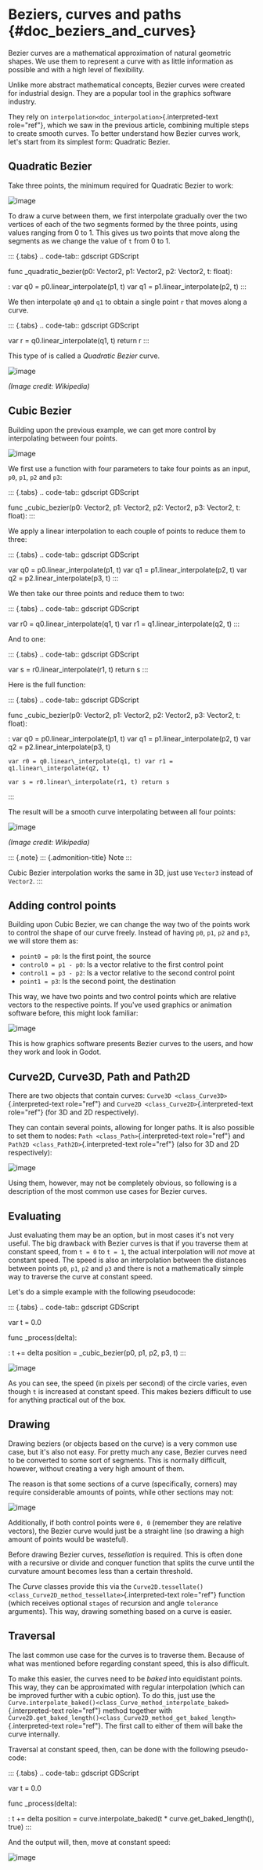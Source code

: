 Beziers, curves and paths {#doc_beziers_and_curves}
=========================

Bezier curves are a mathematical approximation of natural geometric
shapes. We use them to represent a curve with as little information as
possible and with a high level of flexibility.

Unlike more abstract mathematical concepts, Bezier curves were created
for industrial design. They are a popular tool in the graphics software
industry.

They rely on `interpolation<doc_interpolation>`{.interpreted-text
role="ref"}, which we saw in the previous article, combining multiple
steps to create smooth curves. To better understand how Bezier curves
work, let\'s start from its simplest form: Quadratic Bezier.

Quadratic Bezier
----------------

Take three points, the minimum required for Quadratic Bezier to work:

![image](img/bezier_quadratic_points.png)

To draw a curve between them, we first interpolate gradually over the
two vertices of each of the two segments formed by the three points,
using values ranging from 0 to 1. This gives us two points that move
along the segments as we change the value of `t` from 0 to 1.

::: {.tabs}
.. code-tab:: gdscript GDScript

func \_quadratic\_bezier(p0: Vector2, p1: Vector2, p2: Vector2, t: float):

:   var q0 = p0.linear\_interpolate(p1, t) var q1 =
    p1.linear\_interpolate(p2, t)
:::

We then interpolate `q0` and `q1` to obtain a single point `r` that
moves along a curve.

::: {.tabs}
.. code-tab:: gdscript GDScript

var r = q0.linear\_interpolate(q1, t) return r
:::

This type of is called a *Quadratic Bezier* curve.

![image](img/bezier_quadratic_points2.gif)

*(Image credit: Wikipedia)*

Cubic Bezier
------------

Building upon the previous example, we can get more control by
interpolating between four points.

![image](img/bezier_cubic_points.png)

We first use a function with four parameters to take four points as an
input, `p0`, `p1`, `p2` and `p3`:

::: {.tabs}
.. code-tab:: gdscript GDScript

func \_cubic\_bezier(p0: Vector2, p1: Vector2, p2: Vector2, p3: Vector2,
t: float):
:::

We apply a linear interpolation to each couple of points to reduce them
to three:

::: {.tabs}
.. code-tab:: gdscript GDScript

var q0 = p0.linear\_interpolate(p1, t) var q1 =
p1.linear\_interpolate(p2, t) var q2 = p2.linear\_interpolate(p3, t)
:::

We then take our three points and reduce them to two:

::: {.tabs}
.. code-tab:: gdscript GDScript

var r0 = q0.linear\_interpolate(q1, t) var r1 =
q1.linear\_interpolate(q2, t)
:::

And to one:

::: {.tabs}
.. code-tab:: gdscript GDScript

var s = r0.linear\_interpolate(r1, t) return s
:::

Here is the full function:

::: {.tabs}
.. code-tab:: gdscript GDScript

func \_cubic\_bezier(p0: Vector2, p1: Vector2, p2: Vector2, p3: Vector2, t: float):

:   var q0 = p0.linear\_interpolate(p1, t) var q1 =
    p1.linear\_interpolate(p2, t) var q2 = p2.linear\_interpolate(p3, t)

    var r0 = q0.linear\_interpolate(q1, t) var r1 =
    q1.linear\_interpolate(q2, t)

    var s = r0.linear\_interpolate(r1, t) return s
:::

The result will be a smooth curve interpolating between all four points:

![image](img/bezier_cubic_points.gif)

*(Image credit: Wikipedia)*

::: {.note}
::: {.admonition-title}
Note
:::

Cubic Bezier interpolation works the same in 3D, just use `Vector3`
instead of `Vector2`.
:::

Adding control points
---------------------

Building upon Cubic Bezier, we can change the way two of the points work
to control the shape of our curve freely. Instead of having `p0`, `p1`,
`p2` and `p3`, we will store them as:

-   `point0 = p0`: Is the first point, the source
-   `control0 = p1 - p0`: Is a vector relative to the first control
    point
-   `control1 = p3 - p2`: Is a vector relative to the second control
    point
-   `point1 = p3`: Is the second point, the destination

This way, we have two points and two control points which are relative
vectors to the respective points. If you\'ve used graphics or animation
software before, this might look familiar:

![image](img/bezier_cubic_handles.png)

This is how graphics software presents Bezier curves to the users, and
how they work and look in Godot.

Curve2D, Curve3D, Path and Path2D
---------------------------------

There are two objects that contain curves:
`Curve3D <class_Curve3D>`{.interpreted-text role="ref"} and
`Curve2D <class_Curve2D>`{.interpreted-text role="ref"} (for 3D and 2D
respectively).

They can contain several points, allowing for longer paths. It is also
possible to set them to nodes: `Path <class_Path>`{.interpreted-text
role="ref"} and `Path2D <class_Path2D>`{.interpreted-text role="ref"}
(also for 3D and 2D respectively):

![image](img/bezier_path_2d.png)

Using them, however, may not be completely obvious, so following is a
description of the most common use cases for Bezier curves.

Evaluating
----------

Just evaluating them may be an option, but in most cases it\'s not very
useful. The big drawback with Bezier curves is that if you traverse them
at constant speed, from `t = 0` to `t = 1`, the actual interpolation
will *not* move at constant speed. The speed is also an interpolation
between the distances between points `p0`, `p1`, `p2` and `p3` and there
is not a mathematically simple way to traverse the curve at constant
speed.

Let\'s do a simple example with the following pseudocode:

::: {.tabs}
.. code-tab:: gdscript GDScript

var t = 0.0

func \_process(delta):

:   t += delta position = \_cubic\_bezier(p0, p1, p2, p3, t)
:::

![image](img/bezier_interpolation_speed.gif)

As you can see, the speed (in pixels per second) of the circle varies,
even though `t` is increased at constant speed. This makes beziers
difficult to use for anything practical out of the box.

Drawing
-------

Drawing beziers (or objects based on the curve) is a very common use
case, but it\'s also not easy. For pretty much any case, Bezier curves
need to be converted to some sort of segments. This is normally
difficult, however, without creating a very high amount of them.

The reason is that some sections of a curve (specifically, corners) may
require considerable amounts of points, while other sections may not:

![image](img/bezier_point_amount.png)

Additionally, if both control points were `0, 0` (remember they are
relative vectors), the Bezier curve would just be a straight line (so
drawing a high amount of points would be wasteful).

Before drawing Bezier curves, *tessellation* is required. This is often
done with a recursive or divide and conquer function that splits the
curve until the curvature amount becomes less than a certain threshold.

The *Curve* classes provide this via the
`Curve2D.tessellate() <class_Curve2D_method_tessellate>`{.interpreted-text
role="ref"} function (which receives optional `stages` of recursion and
angle `tolerance` arguments). This way, drawing something based on a
curve is easier.

Traversal
---------

The last common use case for the curves is to traverse them. Because of
what was mentioned before regarding constant speed, this is also
difficult.

To make this easier, the curves need to be *baked* into equidistant
points. This way, they can be approximated with regular interpolation
(which can be improved further with a cubic option). To do this, just
use the
`Curve.interpolate_baked()<class_Curve_method_interpolate_baked>`{.interpreted-text
role="ref"} method together with
`Curve2D.get_baked_length()<class_Curve2D_method_get_baked_length>`{.interpreted-text
role="ref"}. The first call to either of them will bake the curve
internally.

Traversal at constant speed, then, can be done with the following
pseudo-code:

::: {.tabs}
.. code-tab:: gdscript GDScript

var t = 0.0

func \_process(delta):

:   t += delta position = curve.interpolate\_baked(t \*
    curve.get\_baked\_length(), true)
:::

And the output will, then, move at constant speed:

![image](img/bezier_interpolation_baked.gif)
